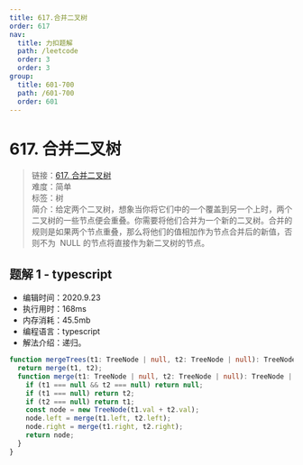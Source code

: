 ```yaml
---
title: 617.合并二叉树
order: 617
nav:
  title: 力扣题解
  path: /leetcode
  order: 3
  order: 3
group:
  title: 601-700
  path: /601-700
  order: 601
---
```


# 617. 合并二叉树

> 链接：[617. 合并二叉树](https://leetcode-cn.com/problems/merge-two-binary-trees/)  
> 难度：简单  
> 标签：树  
> 简介：给定两个二叉树，想象当你将它们中的一个覆盖到另一个上时，两个二叉树的一些节点便会重叠。你需要将他们合并为一个新的二叉树。合并的规则是如果两个节点重叠，那么将他们的值相加作为节点合并后的新值，否则不为  NULL 的节点将直接作为新二叉树的节点。

## 题解 1 - typescript

- 编辑时间：2020.9.23
- 执行用时：168ms
- 内存消耗：45.5mb
- 编程语言：typescript
- 解法介绍：递归。

```typescript
function mergeTrees(t1: TreeNode | null, t2: TreeNode | null): TreeNode | null {
  return merge(t1, t2);
  function merge(t1: TreeNode | null, t2: TreeNode | null): TreeNode | null {
    if (t1 === null && t2 === null) return null;
    if (t1 === null) return t2;
    if (t2 === null) return t1;
    const node = new TreeNode(t1.val + t2.val);
    node.left = merge(t1.left, t2.left);
    node.right = merge(t1.right, t2.right);
    return node;
  }
}
```
